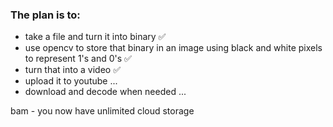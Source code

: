 ### The plan is to:
+ take a file and turn it into binary                                                                    ✅
+ use opencv to store that binary in an image using black and white pixels to represent 1's and 0's      ✅
+ turn that into a video                                                                                 ✅
+ upload it to youtube                                                                                   ...
+ download and decode when needed                                                                        ...

bam - you now have unlimited cloud storage
